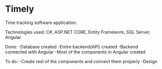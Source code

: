 # Timely
 Time tracking software application.
 
 Technologies used: 
 C#, ASP.NET CORE, Entity Framework, SQL Server, Angular
 
 Done: 
 -Database created
 -Entire backend(API) created
 -Backend connected with Angular
 -Most of the components in Angular created
 
 
 To do: 
 -Create rest of the components and connect them properly
 -Design
